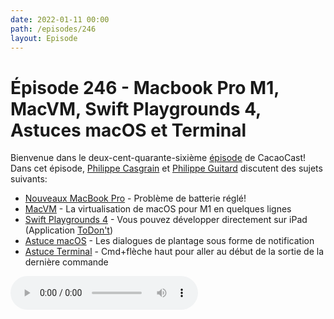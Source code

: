 ```yaml
---
date: 2022-01-11 00:00
path: /episodes/246
layout: Episode
---
```

# Épisode 246 - Macbook Pro M1, MacVM, Swift Playgrounds 4, Astuces macOS et Terminal
<p>Bienvenue dans le deux-cent-quarante-sixi&egrave;me&nbsp;<a href="https://cacaocast.com/media/cacaocast_246.mp3" title="CacaoCast Episode 246">épisode</a> de CacaoCast! Dans cet épisode, <a href="http://www.twitter.com/philippec" title="Philippe Casgrain sur Twitter">Philippe Casgrain</a> et <a href="http://www.twitter.com/cacaocast" title="Philippe Guitard sur Twitter">Philippe Guitard</a> discutent des sujets suivants:</p>
<ul>
<li><a href="https://www.apple.com/ca/fr/macbook-pro-14-and-16/" title="Nouveaux MacBook Pro">Nouveaux MacBook Pro</a> - Problème de batterie réglé!</li>
<li><a href="https://github.com/KhaosT/MacVM" title="MacVM">MacVM</a> - La virtualisation de macOS pour M1 en quelques lignes</li>
<li><a href="https://www.apple.com/swift/playgrounds/" title="Swift Playgrounds 4">Swift Playgrounds 4</a> - Vous pouvez développer directement sur iPad (Application <a href="https://www.cephalopod.studio/blog/lessons-from-developing-an-app-on-the-ipad-from-start-to-finish-on-the-app-store" title="ToDon't">ToDon't</a>)</li>
<li><a href="https://twitter.com/_inside/status/1468770322316943363" title="Astuce macOS">Astuce macOS</a> - Les dialogues de plantage sous forme de notification</li>
<li><a href="https://twitter.com/chriseidhof/status/1475447159822725130" title="Astuce Terminal">Astuce Terminal</a> - Cmd+flèche haut pour aller au début de la sortie de la dernière commande</li>
</ul>
<p><audio controls><source src="https://cacaocast.com/media/cacaocast_246.mp3" type="audio/mpeg"><source src="https://cacaocast.com/media/cacaocast_246.mp3" type="audio/mp4">Votre navigateur ne supporte pas l'élément audio / Your browser does not support the audio element.</audio></p>
